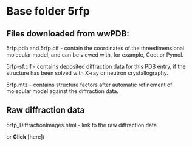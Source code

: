 # Base folder 5rfp

## Files downloaded from wwPDB:

5rfp.pdb and 5rfp.cif - contain the coordinates of the threedimensional molecular model, and can be viewed with, for example, Coot or Pymol.

5rfp-sf.cif - contains deposited diffraction data for this PDB entry, if the structure has been solved with X-ray or neutron crystallography.

5rfp.mtz - contains structure factors after automatic refinement of molecular model against the diffraction data.

## Raw diffraction data

5rfp_DiffractionImages.html - link to the raw diffraction data 

or **Click** [here](  <body>
      <script type="text/javascript">
    window.location.href = "https://zenodo.org/record/3731502) 

## Data Summary
|   | Resolution | Completeness| I/$\boldsymbol{\sigma}$ |
|---|-------------:|----------------:|--------------:|
|   |2.03|97.0  %|<img width=50/>2.800|

|   | **R-work**| **R-free**   
|---|-------------:|----------------:|           
||0.2070|0.2970|

|   |**MolProbity<br>score**| **Ramachandran<br>outliers** 
|---|-------------:|----------------:|
||1.89|0.66 %|

## Other relevant links 
**PDBe**:  https://www.ebi.ac.uk/pdbe/entry/pdb/5rfp
 
**PDBr**: https://www.rcsb.org/structure/5rfp 


